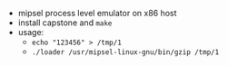 * mipsel process level emulator on x86 host
* install capstone and `make`
* usage:
	* `echo "123456" > /tmp/1`
	* ``./loader /usr/mipsel-linux-gnu/bin/gzip /tmp/1`` 
